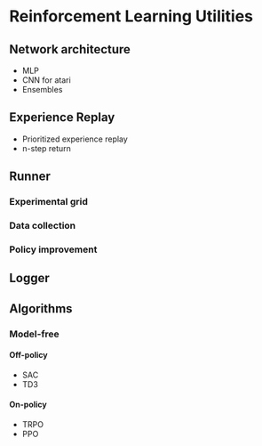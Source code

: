 # Reinforcement Learning Utilities
## Network architecture
* MLP
* CNN for atari
* Ensembles
## Experience Replay
* Prioritized experience replay
* n-step return

## Runner
### Experimental grid

### Data collection

### Policy improvement

## Logger

## Algorithms
### Model-free
#### Off-policy
* SAC
* TD3
#### On-policy
* TRPO
* PPO